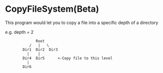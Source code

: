 # CopyFileSystem(Beta)
This program would let you to copy a file into a specific depth of a directory

e.g. depth = 2
               
                  Root
               /   |   \
            Dir1  Dir2  Dir3
              |    |    
            Dir4  Dir5      <-Copy file to this level
              | 
            Dir6
